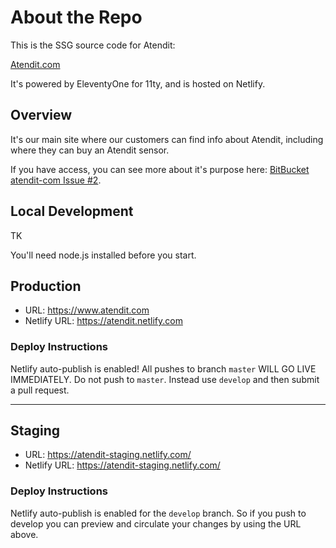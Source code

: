 # About the Repo

This is the SSG source code for Atendit:

[Atendit.com](http://www.atendit.com)

It's powered by EleventyOne for 11ty, and is hosted on Netlify.

## Overview

It's our main site where our customers can find info about Atendit, including where they can buy an Atendit sensor.

If you have access, you can see more about it's purpose here: [BitBucket atendit-com Issue #2](https://bitbucket.org/didurememberto/atendit-com/issues/2/site-requirements).

## Local Development

TK

You'll need node.js installed before you start.

## Production

* URL: https://www.atendit.com
* Netlify URL: https://atendit.netlify.com

### Deploy Instructions

Netlify auto-publish is enabled! All pushes to branch ```master``` WILL GO LIVE IMMEDIATELY. Do not push to ```master```. Instead use ```develop``` and then submit a pull request.

----

## Staging

* URL: https://atendit-staging.netlify.com/
* Netlify URL: https://atendit-staging.netlify.com/

### Deploy Instructions

Netlify auto-publish is enabled for the  ```develop``` branch. So if you push to develop you can preview and circulate your changes by using the URL above.

